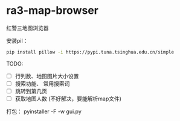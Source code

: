 # ra3-map-browser
红警三地图浏览器

安装pil：
```bash
pip install pillow -i https://pypi.tuna.tsinghua.edu.cn/simple
```

TODO:

- [ ] 行列数、地图图片大小设置
- [ ] 搜索功能、 常用搜索词
- [ ] 跳转到第几页
- [ ] 获取地图人数 (不好解决，要能解析map文件)

打包：
pyinstaller -F -w gui.py

